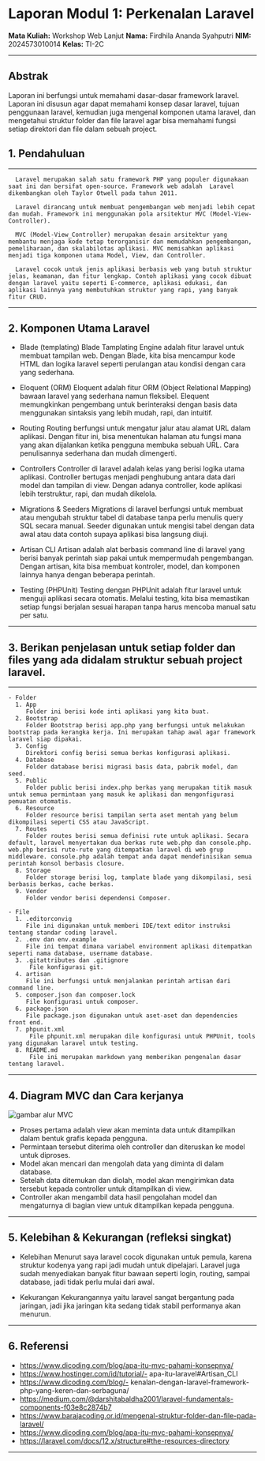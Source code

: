 # Laporan Modul 1: Perkenalan Laravel
**Mata Kuliah:** Workshop Web Lanjut
**Nama:** Firdhila Ananda Syahputri
**NIM:** 2024573010014
**Kelas:** TI-2C

---

## Abstrak

Laporan ini berfungsi untuk memahami dasar-dasar framework laravel. Laporan ini disusun agar dapat memahami konsep dasar laravel, tujuan penggunaan laravel, kemudian juga mengenal komponen utama laravel, dan mengetahui struktur folder dan file laravel agar bisa memahami fungsi setiap direktori dan file dalam sebuah project.

## 1. Pendahuluan
---
      Laravel merupakan salah satu framework PHP yang populer digunakaan saat ini dan bersifat open-source. Framework web adalah  Laravel dikembangkan oleh Taylor Otwell pada tahun 2011. 

      Laravel dirancang untuk membuat pengembangan web menjadi lebih cepat dan mudah. Framework ini menggunakan pola arsitektur MVC (Model-View-Controller).

      MVC (Model-View_Controller) merupakan desain arsitektur yang membantu menjaga kode tetap terorganisir dan memudahkan pengembangan, pemeliharaan, dan skalabilotas aplikasi. MVC memisahkan aplikasi menjadi tiga komponen utama Model, View, dan Controller.
      
      Laravel cocok untuk jenis aplikasi berbasis web yang butuh struktur jelas, keamanan, dan fitur lengkap. Contoh aplikasi yang cocok dibuat dengan laravel yaitu seperti E-commerce, aplikasi edukasi, dan aplikasi lainnya yang membutuhkan struktur yang rapi, yang banyak fitur CRUD.

---

## 2. Komponen Utama Laravel 
- Blade (templating)
  Blade Tamplating Engine adalah fitur laravel untuk membuat tampilan web. Dengan Blade, kita bisa mencampur kode HTML dan logika laravel seperti perulangan atau kondisi dengan cara yang sederhana. 

- Eloquent (ORM)
  Eloquent adalah fitur ORM (Object Relational Mapping) bawaan laravel yang sederhana namun fleksibel. Elequent memungkinkan pengembang untuk berinteraksi dengan basis data menggunakan sintaksis yang lebih mudah, rapi, dan intuitif.

- Routing
  Routing berfungsi untuk mengatur jalur atau alamat URL dalam aplikasi. Dengan fitur ini, bisa menentukan halaman atu fungsi mana yang akan dijalankan ketika pengguna membuka sebuah URL. Cara penulisannya sederhana dan mudah dimengerti.

- Controllers
  Controller di laravel adalah kelas yang berisi logika utama aplikasi. Controller bertugas menjadi penghubung antara data dari model dan tampilan di view. Dengan adanya controller, kode aplikasi lebih terstruktur, rapi, dan mudah dikelola.

- Migrations & Seeders
  Migrations di laravel berfungsi untuk membuat atau mengubah struktur tabel di database tanpa perlu menulis query SQL secara manual. Seeder digunakan untuk mengisi tabel dengan data awal atau data contoh supaya aplikasi bisa langsung diuji.

- Artisan CLI
  Artisan adalah alat berbasis command line di laravel yang berisi banyak perintah siap pakai untuk mempermudah pengembangan. Dengan artisan, kita bisa membuat kontroler, model, dan komponen lainnya hanya dengan beberapa perintah.

- Testing (PHPUnit)
  Testing dengan PHPUnit adalah fitur laravel untuk menguji aplikasi secara otomatis. Melalui testing, kita bisa memastikan setiap fungsi berjalan sesuai harapan tanpa harus mencoba manual satu per satu.

---

## 3. Berikan penjelasan untuk setiap folder dan files yang ada didalam struktur sebuah project laravel.
---
    - Folder
      1. App
         Folder ini berisi kode inti aplikasi yang kita buat. 
      2. Bootstrap
         Folder Bootstrap berisi app.php yang berfungsi untuk melakukan bootstrap pada kerangka kerja. Ini merupakan tahap awal agar framework laravel siap dipakai.
      3. Config
         Direktori config berisi semua berkas konfigurasi aplikasi.
      4. Database
         Folder database berisi migrasi basis data, pabrik model, dan seed.
      5. Public
         Folder public berisi index.php berkas yang merupakan titik masuk untuk semua permintaan yang masuk ke aplikasi dan mengonfigurasi pemuatan otomatis.
      6. Resource
         Folder resource berisi tampilan serta aset mentah yang belum dikompilasi seperti CSS atau JavaScript.
      7. Routes
         Folder routes berisi semua definisi rute untuk aplikasi. Secara default, laravel menyertakan dua berkas rute web.php dan console.php. web.php berisi rute-rute yang ditempatkan laravel di web grup middleware. console.php adalah tempat anda dapat mendefinisikan semua perintah konsol berbasis closure.
      8. Storage
         Folder storage berisi log, tamplate blade yang dikompilasi, sesi berbasis berkas, cache berkas.
      9. Vendor
         Folder vendor berisi dependensi Composer.
      
    - File
      1. .editorconvig
         File ini digunakan untuk memberi IDE/text editor instruksi tentang standar coding laravel.
      2. .env dan env.example
         File ini tempat dimana variabel environment aplikasi ditempatkan seperti nama database, username database.
      3. .gitattributes dan .gitignore
          File konfigurasi git.
      4. artisan
         File ini berfungsi untuk menjalankan perintah artisan dari command line.
      5. composer.json dan composer.lock
         File konfigurasi untuk composer.
      6. package.json
         File package.json digunakan untuk aset-aset dan dependencies front end.
      7. phpunit.xml
          File phpunit.xml merupakan dile konfigurasi untuk PHPUnit, tools yang digunakan laravel untuk testing.
      8. README.md
          File ini merupakan markdown yang memberikan pengenalan dasar tentang laravel.
---

## 4. Diagram MVC dan Cara kerjanya

  <img src="D:\KULIAH\SEMESTER 3\WORKSHOP WEB LANJUT\web-lanjut-2024573010014\laporan\laporan1\gambar\gambarmvc.jpg" alt="gambar alur MVC">

  - Proses pertama adalah view akan meminta data untuk ditampilkan dalam bentuk grafis kepada pengguna.
  - Permintaan tersebut diterima oleh controller dan diteruskan ke model untuk diproses.
  - Model akan mencari dan mengolah data yang diminta di dalam database.
  - Setelah data ditemukan dan diolah, model akan mengirimkan data tersebut kepada controller untuk ditampilkan di view.
  - Controller akan mengambil data hasil pengolahan model dan mengaturnya di bagian view untuk ditampilkan kepada pengguna.

---

## 5. Kelebihan & Kekurangan (refleksi singkat)
- Kelebihan
Menurut saya laravel cocok digunakan untuk pemula, karena struktur kodenya yang rapi jadi mudah untuk dipelajari. Laravel juga sudah menyediakan banyak fitur bawaan seperti login, routing, sampai database, jadi tidak perlu mulai dari awal.

- Kekurangan
Kekurangannya yaitu laravel sangat bergantung pada jaringan, jadi jika jaringan kita sedang tidak stabil performanya akan menurun.


---

## 6. Referensi
- https://www.dicoding.com/blog/apa-itu-mvc-pahami-konsepnya/
- https://www.hostinger.com/id/tutorial/- apa-itu-laravel#Artisan_CLI
- https://www.dicoding.com/blog/- kenalan-dengan-laravel-framework-php-yang-keren-dan-serbaguna/
- https://medium.com/@darshitabaldha2001/laravel-fundamentals-components-f03e8c2874b7
- https://www.barajacoding.or.id/mengenal-struktur-folder-dan-file-pada-laravel/
- https://www.dicoding.com/blog/apa-itu-mvc-pahami-konsepnya/
- https://laravel.com/docs/12.x/structure#the-resources-directory
---